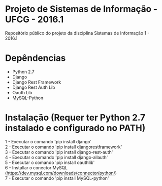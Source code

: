 # Projeto de Sistemas de Informação - UFCG - 2016.1  

Repositório público do projeto da disciplina Sistemas de Informação 1 - 2016.1  

# Depêndencias 

- Python 2.7
- Django
- Django Rest Framework
- Django Rest Auth Lib
- Oauth Lib
- MySQL-Python

# Instalação (Requer ter Python 2.7 instalado e configurado no PATH)  

1 - Executar o comando 'pip install django'  
2 - Executar o comando 'pip install djangorestframework'  
3 - Executar o comando 'pip install django-rest-auth'  
4 - Executar o comando 'pip install django-allauth'  
5 - Executar o comando 'pip install oauthlib'  
6 - Installar o conector MySQL (https://dev.mysql.com/downloads/connector/python/)  
7 - Executar o comando 'pip install MySQL-python'  
